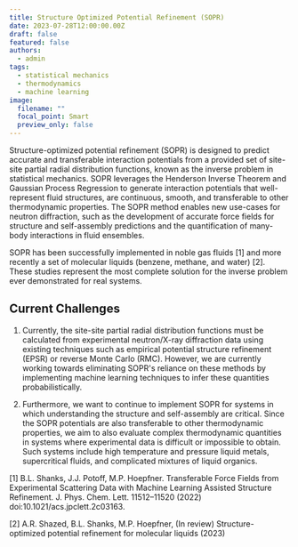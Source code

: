 ```yaml
---
title: Structure Optimized Potential Refinement (SOPR)
date: 2023-07-28T12:00:00.00Z
draft: false
featured: false
authors:
  - admin
tags:
  - statistical mechanics
  - thermodynamics
  - machine learning
image:
  filename: ""
  focal_point: Smart
  preview_only: false
---
```


Structure-optimized potential refinement (SOPR) is designed to predict accurate and transferable interaction potentials from a provided set of site-site partial radial distribution functions, known as the inverse problem in statistical mechanics. SOPR leverages the Henderson Inverse Theorem and Gaussian Process Regression to generate interaction potentials that well-represent fluid structures, are continuous, smooth, and transferable to other thermodynamic properties. The SOPR method enables new use-cases for neutron diffraction, such as the development of accurate force fields for structure and self-assembly predictions and the quantification of many-body interactions in fluid ensembles.

SOPR has been successfully implemented in noble gas fluids [1] and more recently a set of molecular liquids (benzene, methane, and water) [2]. These studies represent the most complete solution for the inverse problem ever demonstrated for real systems.  

## Current Challenges

1. Currently, the site-site partial radial distribution functions must be calculated from experimental neutron/X-ray diffraction data using existing techniques such as empirical potential structure refinement (EPSR) or reverse Monte Carlo (RMC). However, we are currently working towards eliminating SOPR's reliance on these methods by implementing machine learning techniques to infer these quantities probabilistically.

2. Furthermore, we want to continue to implement SOPR for systems in which understanding the structure and self-assembly are critical. Since the SOPR potentials are also transferable to other thermodynamic properties, we aim to also evaluate complex thermodynamic quantities in systems where experimental data is difficult or impossible to obtain. Such systems include high temperature and pressure liquid metals, supercritical fluids, and complicated mixtures of liquid organics.

[1] B.L. Shanks, J.J. Potoff, M.P. Hoepfner. Transferable Force Fields from Experimental Scattering Data with Machine Learning Assisted Structure Refinement. J. Phys. Chem. Lett. 11512–11520 (2022) doi:10.1021/acs.jpclett.2c03163.

[2] A.R. Shazed, B.L. Shanks, M.P. Hoepfner, (In review) Structure-optimized potential refinement for molecular liquids (2023)

